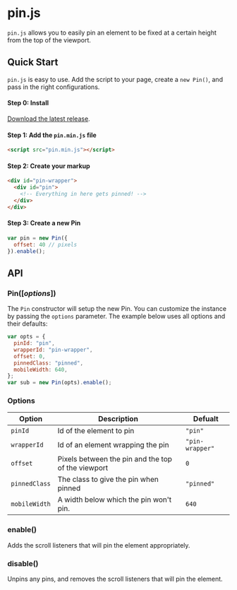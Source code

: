 pin.js
===========================

`pin.js` allows you to easily pin an element to be fixed at a certain height from the top of the viewport.

## Quick Start

`pin.js` is easy to use. Add the script to your page, create a `new Pin()`, and pass in the right configurations.

#### Step 0: Install

[Download the latest release][download].

#### Step 1: Add the `pin.min.js` file

```html
<script src="pin.min.js"></script>
```

#### Step 2: Create your markup

```html
<div id="pin-wrapper">
  <div id="pin">
    <!-- Everything in here gets pinned! -->
  </div>
</div>
```

#### Step 3: Create a new Pin

```javascript
var pin = new Pin({
  offset: 40 // pixels
}).enable();
```

## API

### Pin([_options_])

The `Pin` constructor will setup the new Pin. You can customize the instance by passing the `options` parameter. The example below uses all options and their defaults:

```javascript
var opts = {
  pinId: "pin",
  wrapperId: "pin-wrapper",
  offset: 0,
  pinnedClass: "pinned",
  mobileWidth: 640,
};
var sub = new Pin(opts).enable();
```

### Options

| Option | Description | Defualt |
|--------|-------------|---------|
| `pinId` | Id of the element to pin | `"pin"` |
| `wrapperId` | Id of an element wrapping the pin | `"pin-wrapper"` |
| `offset` | Pixels between the pin and the top of the viewport | `0` |
| `pinnedClass` | The class to give the pin when pinned | `"pinned"` |
| `mobileWidth` | A width below which the pin won't pin. | `640` |

### enable()

Adds the scroll listeners that will pin the element appropriately.

### disable()

Unpins any pins, and removes the scroll listeners that will pin the element.

[download]: https://github.com/minimill/pin.js/releases/download/v0.1/pin.min.js